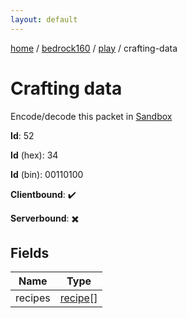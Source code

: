 ```yaml
---
layout: default
---
```


[home](/)  /  [bedrock160](/protocol/bedrock160)  /  [play](/protocol/bedrock160/play)  /  crafting-data

# Crafting data

Encode/decode this packet in [Sandbox](../../../sandbox/bedrock160#play.crafting_data)

**Id**: 52

**Id** (hex): 34

**Id** (bin): 00110100

**Clientbound**: ✔️

**Serverbound**: ✖️

## Fields

Name | Type
---|---
recipes | [recipe](/protocol/bedrock160/types/recipe)[]
